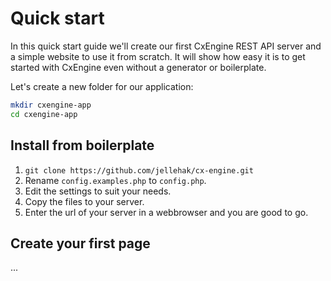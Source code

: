 
# Quick start
In this quick start guide we'll create our first CxEngine REST API server and a simple website to use it from scratch. It will show how easy it is to get started with CxEngine even without a generator or boilerplate.
 
Let's create a new folder for our application:
```sh
mkdir cxengine-app
cd cxengine-app
```

## Install from boilerplate
1. `git clone https://github.com/jellehak/cx-engine.git`
1. Rename `config.examples.php` to `config.php`.
2. Edit the settings to suit your needs.
3. Copy the files to your server.
4. Enter the url of your server in a webbrowser and you are good to go.

## Create your first page
...
